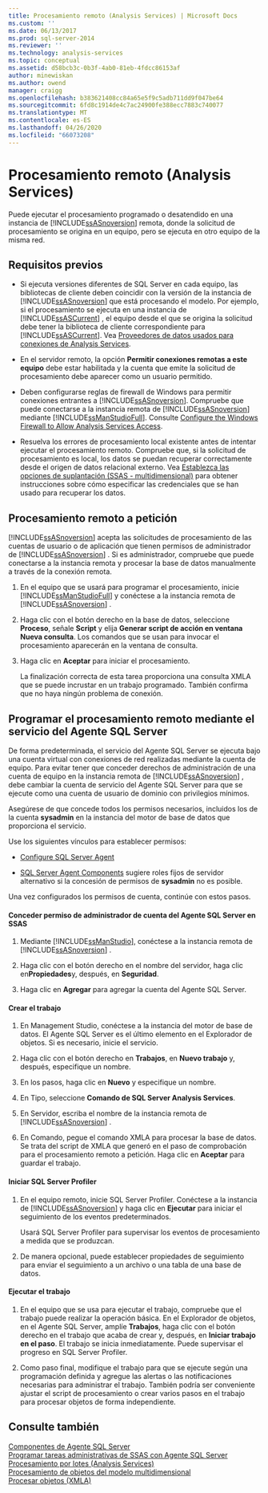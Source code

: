 ```yaml
---
title: Procesamiento remoto (Analysis Services) | Microsoft Docs
ms.custom: ''
ms.date: 06/13/2017
ms.prod: sql-server-2014
ms.reviewer: ''
ms.technology: analysis-services
ms.topic: conceptual
ms.assetid: d58bcb3c-0b3f-4ab0-81eb-4fdcc86153af
author: minewiskan
ms.author: owend
manager: craigg
ms.openlocfilehash: b383621408cc84a65e5f9c5adb711dd9f047be64
ms.sourcegitcommit: 6fd8c1914de4c7ac24900fe388ecc7883c740077
ms.translationtype: MT
ms.contentlocale: es-ES
ms.lasthandoff: 04/26/2020
ms.locfileid: "66073208"
---
```

# <a name="remote-processing-analysis-services"></a>Procesamiento remoto (Analysis Services)
  Puede ejecutar el procesamiento programado o desatendido en una instancia de [!INCLUDE[ssASnoversion](../../includes/ssasnoversion-md.md)] remota, donde la solicitud de procesamiento se origina en un equipo, pero se ejecuta en otro equipo de la misma red.  
  
## <a name="prerequisites"></a>Requisitos previos  
  
-   Si ejecuta versiones diferentes de SQL Server en cada equipo, las bibliotecas de cliente deben coincidir con la versión de la instancia de [!INCLUDE[ssASnoversion](../../includes/ssasnoversion-md.md)] que está procesando el modelo. Por ejemplo, si el procesamiento se ejecuta en una instancia de [!INCLUDE[ssASCurrent](../../includes/ssascurrent-md.md)] , el equipo desde el que se origina la solicitud debe tener la biblioteca de cliente correspondiente para [!INCLUDE[ssASCurrent](../../includes/ssascurrent-md.md)]. Vea [Proveedores de datos usados para conexiones de Analysis Services](../instances/data-providers-used-for-analysis-services-connections.md).  
  
-   En el servidor remoto, la opción **Permitir conexiones remotas a este equipo** debe estar habilitada y la cuenta que emite la solicitud de procesamiento debe aparecer como un usuario permitido.  
  
-   Deben configurarse reglas de firewall de Windows para permitir conexiones entrantes a [!INCLUDE[ssASnoversion](../../includes/ssasnoversion-md.md)]. Compruebe que puede conectarse a la instancia remota de [!INCLUDE[ssASnoversion](../../includes/ssasnoversion-md.md)] mediante [!INCLUDE[ssManStudioFull](../../includes/ssmanstudiofull-md.md)]. Consulte [Configure the Windows Firewall to Allow Analysis Services Access](../instances/configure-the-windows-firewall-to-allow-analysis-services-access.md).  
  
-   Resuelva los errores de procesamiento local existente antes de intentar ejecutar el procesamiento remoto. Compruebe que, si la solicitud de procesamiento es local, los datos se puedan recuperar correctamente desde el origen de datos relacional externo. Vea [Establezca las opciones de suplantación &#40;SSAS - multidimensional&#41;](set-impersonation-options-ssas-multidimensional.md) para obtener instrucciones sobre cómo especificar las credenciales que se han usado para recuperar los datos.  
  
## <a name="on-demand-remote-processing"></a>Procesamiento remoto a petición  
 [!INCLUDE[ssASnoversion](../../includes/ssasnoversion-md.md)] acepta las solicitudes de procesamiento de las cuentas de usuario o de aplicación que tienen permisos de administrador de [!INCLUDE[ssASnoversion](../../includes/ssasnoversion-md.md)] . Si es administrador, compruebe que puede conectarse a la instancia remota y procesar la base de datos manualmente a través de la conexión remota.  
  
1.  En el equipo que se usará para programar el procesamiento, inicie [!INCLUDE[ssManStudioFull](../../includes/ssmanstudiofull-md.md)] y conéctese a la instancia remota de [!INCLUDE[ssASnoversion](../../includes/ssasnoversion-md.md)] .  
  
2.  Haga clic con el botón derecho en la base de datos, seleccione **Proceso**, señale **Script** y elija **Generar script de acción en ventana Nueva consulta**. Los comandos que se usan para invocar el procesamiento aparecerán en la ventana de consulta.  
  
3.  Haga clic en **Aceptar** para iniciar el procesamiento.  
  
     La finalización correcta de esta tarea proporciona una consulta XMLA que se puede incrustar en un trabajo programado. También confirma que no haya ningún problema de conexión.  
  
## <a name="schedule-remote-processing-using-sql-server-agent-service"></a>Programar el procesamiento remoto mediante el servicio del Agente SQL Server  
 De forma predeterminada, el servicio del Agente SQL Server se ejecuta bajo una cuenta virtual con conexiones de red realizadas mediante la cuenta de equipo. Para evitar tener que conceder derechos de administración de una cuenta de equipo en la instancia remota de [!INCLUDE[ssASnoversion](../../includes/ssasnoversion-md.md)] , debe cambiar la cuenta de servicio del Agente SQL Server para que se ejecute como una cuenta de usuario de dominio con privilegios mínimos.  
  
 Asegúrese de que concede todos los permisos necesarios, incluidos los de la cuenta **sysadmin** en la instancia del motor de base de datos que proporciona el servicio.  
  
 Use los siguientes vínculos para establecer permisos:  
  
-   [Configure SQL Server Agent](../../ssms/agent/configure-sql-server-agent.md)  
  
-   [SQL Server Agent Components](../../ssms/agent/sql-server-agent.md#Components) sugiere roles fijos de servidor alternativo si la concesión de permisos de **sysadmin** no es posible.  
  
 Una vez configurados los permisos de cuenta, continúe con estos pasos.  
  
#### <a name="grant-the-sql-server-agent-account-administrator-permission-on-ssas"></a>Conceder permiso de administrador de cuenta del Agente SQL Server en SSAS  
  
1.  Mediante [!INCLUDE[ssManStudio](../../includes/ssmanstudio-md.md)], conéctese a la instancia remota de [!INCLUDE[ssASnoversion](../../includes/ssasnoversion-md.md)] .  
  
2.  Haga clic con el botón derecho en el nombre del servidor, haga clic en**Propiedades**y, después, en **Seguridad**.  
  
3.  Haga clic en **Agregar** para agregar la cuenta del Agente SQL Server.  
  
#### <a name="create-the-job"></a>Crear el trabajo  
  
1.  En Management Studio, conéctese a la instancia del motor de base de datos. El Agente SQL Server es el último elemento en el Explorador de objetos. Si es necesario, inicie el servicio.  
  
2.  Haga clic con el botón derecho en **Trabajos**, en **Nuevo trabajo** y, después, especifique un nombre.  
  
3.  En los pasos, haga clic en **Nuevo** y especifique un nombre.  
  
4.  En Tipo, seleccione **Comando de SQL Server Analysis Services**.  
  
5.  En Servidor, escriba el nombre de la instancia remota de [!INCLUDE[ssASnoversion](../../includes/ssasnoversion-md.md)] .  
  
6.  En Comando, pegue el comando XMLA para procesar la base de datos. Se trata del script de XMLA que generó en el paso de comprobación para el procesamiento remoto a petición. Haga clic en **Aceptar** para guardar el trabajo.  
  
#### <a name="start-sql-server-profiler"></a>Iniciar SQL Server Profiler  
  
1.  En el equipo remoto, inicie SQL Server Profiler. Conéctese a la instancia de [!INCLUDE[ssASnoversion](../../includes/ssasnoversion-md.md)] y haga clic en **Ejecutar** para iniciar el seguimiento de los eventos predeterminados.  
  
     Usará SQL Server Profiler para supervisar los eventos de procesamiento a medida que se produzcan.  
  
2.  De manera opcional, puede establecer propiedades de seguimiento para enviar el seguimiento a un archivo o una tabla de una base de datos.  
  
#### <a name="run-the-job"></a>Ejecutar el trabajo  
  
1.  En el equipo que se usa para ejecutar el trabajo, compruebe que el trabajo puede realizar la operación básica. En el Explorador de objetos, en el Agente SQL Server, amplíe **Trabajos**, haga clic con el botón derecho en el trabajo que acaba de crear y, después, en **Iniciar trabajo en el paso**. El trabajo se inicia inmediatamente. Puede supervisar el progreso en SQL Server Profiler.  
  
2.  Como paso final, modifique el trabajo para que se ejecute según una programación definida y agregue las alertas o las notificaciones necesarias para administrar el trabajo. También podría ser conveniente ajustar el script de procesamiento o crear varios pasos en el trabajo para procesar objetos de forma independiente.  
  
## <a name="see-also"></a>Consulte también  
 [Componentes de Agente SQL Server](../../ssms/agent/sql-server-agent.md#Components)   
 [Programar tareas administrativas de SSAS con Agente SQL Server](../instances/schedule-ssas-administrative-tasks-with-sql-server-agent.md)   
 [Procesamiento por lotes &#40;Analysis Services&#41;](batch-processing-analysis-services.md)   
 [Procesamiento de objetos del modelo multidimensional](processing-a-multidimensional-model-analysis-services.md)   
 [Procesar objetos &#40;XMLA&#41;](https://docs.microsoft.com/bi-reference/xmla/xml-elements-objects)  
  
  
